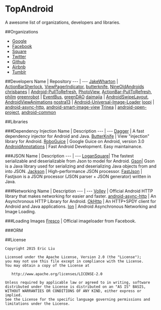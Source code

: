 TopAndroid
==================
A awesome list of organizations, developers and libraries.

##Organizations

- [Google](https://github.com/google)
- [Facebook](https://github.com/facebook)
- [Square](https://github.com/square)
- [Twitter](https://github.com/twitter)
- [Github](https://github.com/github)
- [Airbnb](https://github.com/airbnb)
- [Tumblr](https://github.com/tumblr)

##Developers
Name | Repository
--- | --- 
[JakeWharton](https://github.com/JakeWharton) | [ActionBarSherlock](https://github.com/JakeWharton/ActionBarSherlock), [ViewPagerIndicator](https://github.com/JakeWharton/ViewPagerIndicator), [butterknife](https://github.com/JakeWharton/butterknife), [NineOldAndroids](https://github.com/JakeWharton/NineOldAndroids)
[chrisbanes](https://github.com/chrisbanes) | [Android-PullToRefresh](https://github.com/chrisbanes/Android-PullToRefresh), [PhotoView](https://github.com/chrisbanes/PhotoView), [ActionBar-PullToRefresh](https://github.com/chrisbanes/ActionBar-PullToRefresh), [philm](https://github.com/chrisbanes/philm)
[greenrobot](https://github.com/greenrobot) | [EventBus](https://github.com/greenrobot/EventBus), [greenDAO](https://github.com/greenrobot/greenDAO)
[daimajia](https://github.com/daimajia) | [AndroidSwipeLayout](https://github.com/daimajia/AndroidSwipeLayout), [AndroidViewAnimations](https://github.com/daimajia/AndroidViewAnimations)
[nostra13](https://github.com/nostra13) | [Android-Universal-Image-Loader](https://github.com/nostra13/Android-Universal-Image-Loader)
[loopj](https://github.com/loopj) | [android-async-http](https://github.com/loopj/android-async-http), [android-smart-image-view](https://github.com/loopj/android-smart-image-view)
[Trinea](https://github.com/Trinea) | [android-open-project](https://github.com/Trinea/android-open-project), [android-common](https://github.com/Trinea/android-common)

##Libraries

###Dependency Injection
Name | Description
--- | --- 
[Dagger](https://github.com/square/Dagger) | A fast dependency injector for Android and Java. 
[ButterKnife](https://github.com/JakeWharton/butterknife) | View "injection" library for Android.
[RoboGuice](https://github.com/roboguice/roboguice) | Google Guice on Android, version 3.0
[AndroidAnnotations](https://github.com/excilys/androidannotations) | Fast Android Development. Easy maintainance.

###JSON
Name | Description
--- | --- 
[LoganSquare](https://github.com/bluelinelabs/LoganSquare)| The fastest serializable and deserializable from Json to model for Android.
[Gson](https://github.com/google/gson)| Gson is a Java library used for serializing and deserializing Java objects from and into JSON.
[Jackson](http://jackson.codehaus.org/) | High-performance JSON processor.
[FastJson](https://github.com/alibaba/fastjson) | Fastjson is a JSON processor (JSON parser + JSON generator) written in Java.

###Networking
Name | Description
--- | --- 
[Volley](https://android.googlesource.com/platform/frameworks/volley/) | Official Android HTTP library that makes networking for easier and faster.
[android-async-http](https://github.com/loopj/android-async-http) | An Asynchronous HTTP Library for Android.
[OkHttp](https://github.com/square/okhttp) | An HTTP+SPDY client for Android and Java applications.
[Ion](https://github.com/koush/ion) | Android Asynchronous Networking and Image Loading.

###Loading Images
[Fresco](https://github.com/facebook/fresco) | Official imageloader from Facebook.

###ORM

##License

    Copyright 2015 Eric Liu

    Licensed under the Apache License, Version 2.0 (the "License");
    you may not use this file except in compliance with the License.
    You may obtain a copy of the License at

       http://www.apache.org/licenses/LICENSE-2.0

    Unless required by applicable law or agreed to in writing, software
    distributed under the License is distributed on an "AS IS" BASIS,
    WITHOUT WARRANTIES OR CONDITIONS OF ANY KIND, either express or implied.
    See the License for the specific language governing permissions and
    limitations under the License.

  
